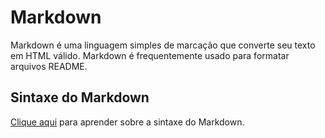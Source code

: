 # Markdown

Markdown é uma linguagem simples de marcação que converte seu texto em HTML válido. Markdown é frequentemente usado para formatar arquivos README.



## Sintaxe do Markdown

[Clique aqui](https://www.markdownguide.org/basic-syntax/) para aprender sobre a sintaxe do Markdown.

